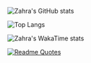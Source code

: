 ![Zahra's GitHub stats](https://github-readme-stats.vercel.app/api?username=ehsanidev&show_icons=true&theme=dark)

![Top Langs](https://github-readme-stats.vercel.app/api/top-langs/?username=ehsanidev&layout=compact&theme=dark)

![Zahra's WakaTime stats](https://github-readme-stats.vercel.app/api/wakatime?username=ehsanidev\&layout=compact&theme=dark)

[![Readme Quotes](https://quotes-github-readme.vercel.app/api?type=vertical&theme=dark&border=true)](https://github.com/ehsanidev/github-readme-quotes)
